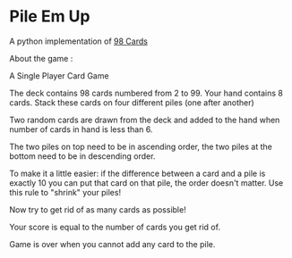# Pile Em Up

A python implementation of [98 Cards](https://play.google.com/store/apps/details?id=com.vdh.ninetyeight.android&hl=en)

About the game : 

A Single Player Card Game

The deck contains 98 cards numbered from 2 to 99. Your hand contains 8 cards. Stack these cards on four different piles (one after another) 

Two random cards are drawn from the deck and added to the hand when number of cards in hand is less than 6.

The two piles on top need to be in ascending order, the two piles at the bottom need to be in descending order.

To make it a little easier: if the difference between a card and a pile is exactly 10 you can put that card on that pile, the order doesn't matter. Use this rule to "shrink" your piles!

Now try to get rid of as many cards as possible!

Your score is equal to the number of cards you get rid of. 

Game is over when you cannot add any card to the pile.


